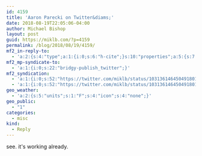 ```yaml
---
id: 4159
title: 'Aaron Parecki on Twitter&diams;'
date: 2018-08-19T22:05:06-04:00
author: Michael Bishop
layout: post
guid: https://miklb.com/?p=4159
permalink: /blog/2018/08/19/4159/
mf2_in-reply-to:
  - 'a:2:{s:4:"type";a:1:{i:0;s:6:"h-cite";}s:10:"properties";a:5:{s:7:"summary";a:1:{i:0;s:216:"“@miklb You’re not going to believe it, but I can’t reply to the Wordpress post from my reader because the mf2 HTML feed doesn’t have a URL property to tell me the URL of the post from your home page feed.”";}s:4:"name";a:1:{i:0;s:24:"Aaron Parecki on Twitter";}s:3:"url";a:1:{i:0;s:54:"https://twitter.com/aaronpk/status/1031360357548220417";}s:11:"publication";a:1:{i:0;s:7:"Twitter";}s:8:"featured";a:1:{i:0;s:76:"https://pbs.twimg.com/profile_images/775755455188512768/CA3YxGa4_400x400.jpg";}}}'
mf2_mp-syndicate-to:
  - 'a:1:{i:0;s:22:"bridgy-publish_twitter";}'
mf2_syndication:
  - 'a:1:{i:0;s:52:"https://twitter.com/miklb/status/1031361464504918017";}'
  - 'a:1:{i:0;s:52:"https://twitter.com/miklb/status/1031361464504918017";}'
geo_weather:
  - 'a:2:{s:5:"units";s:1:"F";s:4:"icon";s:4:"none";}'
geo_public:
  - "1"
categories:
  - misc
kind:
  - Reply
---
```

see. it's working already.